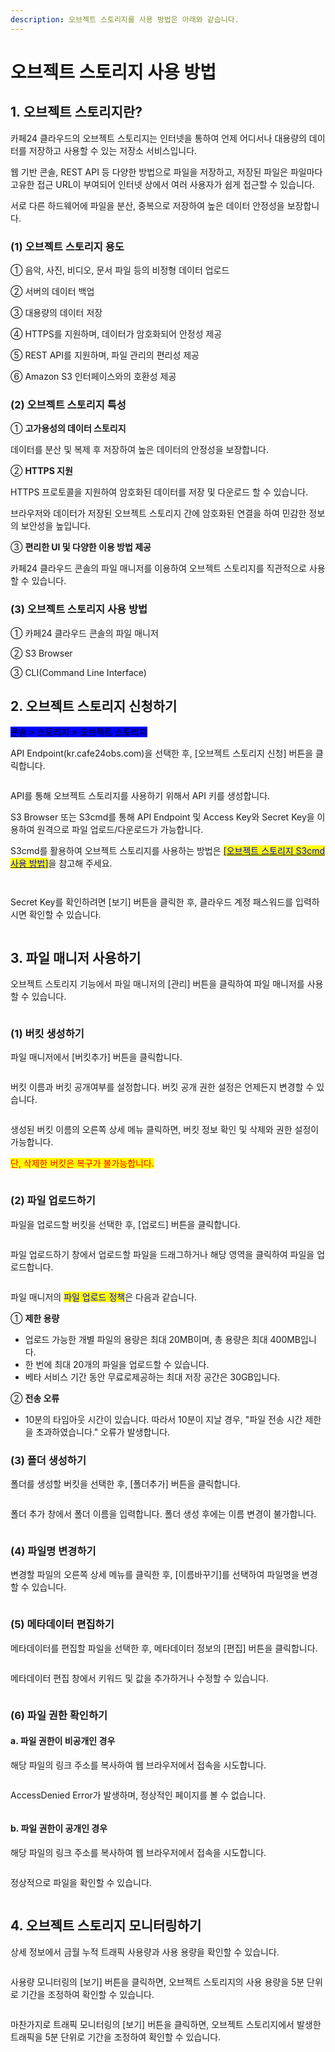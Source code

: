 ```yaml
---
description: 오브젝트 스토리지를 사용 방법은 아래와 같습니다.
---
```


# 오브젝트 스토리지 사용 방법

## 1. 오브젝트 스토리지란?

카페24 클라우드의 오브젝트 스토리지는 인터넷을 통하여 언제 어디서나 대용량의 데이터를 저장하고 사용할 수 있는 저장소 서비스입니다.

웹 기반 콘솔, REST API 등 다양한 방법으로 파일을 저장하고, 저장된 파일은 파일마다 고유한 접근 URL이 부여되어 인터넷 상에서 여러 사용자가 쉽게 접근할 수 있습니다.

서로 다른 하드웨어에 파일을 분산, 중복으로 저장하여 높은 데이터 안정성을 보장합니다.

### (1) 오브젝트 스토리지 용도

① 음악, 사진, 비디오, 문서 파일 등의 비정형 데이터 업로드

② 서버의 데이터 백업

③ 대용량의 데이터 저장

④ HTTPS를 지원하며, 데이터가 암호화되어 안정성 제공

⑤ REST API를 지원하며, 파일 관리의 편리성 제공

⑥ Amazon S3 인터페이스와의 호환성 제공





### (2) 오브젝트 스토리지 특성

① **고가용성의 데이터 스토리지**

데이터를 분산 및 복제 후 저장하여 높은 데이터의 안정성을 보장합니다.

② **HTTPS 지원**

HTTPS 프로토콜을 지원하여 암호화된 데이터를 저장 및 다운로드 할 수 있습니다.

브라우저와 데이터가 저장된 오브젝트 스토리지 간에 암호화된 연결을 하여 민감한 정보의 보안성을 높입니다.&#x20;

③ **편리한 UI 및 다양한 이용 방법 제공**

카페24 클라우드 콘솔의 파일 매니저를 이용하여 오브젝트 스토리지를 직관적으로 사용할 수 있습니다.





### (3) 오브젝트 스토리지 사용 방법

① 카페24 클라우드 콘솔의 파일 매니저

② S3 Browser

③ CLI(Command Line Interface)







## 2. 오브젝트 스토리지 신청하기

<mark style="background-color:blue;">콘솔 > 스토리지 > 오브젝트 스토리지</mark>

API Endpoint(kr.cafe24obs.com)을 선택한 후, \[오브젝트 스토리지 신청] 버튼을 클릭합니다.

<figure><img src="https://filesystem.cafe24.com/hosting/cloud_service/2022/11/17/e59e9d7fb7495a29ff44a286ba3de708_1668653385.png" alt=""><figcaption></figcaption></figure>

API를 통해 오브젝트 스토리지를 사용하기 위해서 API 키를 생성합니다.

S3 Browser 또는 S3cmd를 통해 API Endpoint 및 Access Key와 Secret Key을 이용하여 원격으로 파일 업로드/다운로드가 가능합니다.

S3cmd를 활용하여 오브젝트 스토리지를 사용하는 방법은 [<mark style="color:blue;">\[오브젝트 스토리지 S3cmd 사용 방법\]</mark>](s3cmd.md)을 참고해 주세요.

<figure><img src="https://filesystem.cafe24.com/hosting/cloud_service/2022/11/17/f9a84aeaee183e03c1f82bb712789f85_1668669722.png" alt=""><figcaption></figcaption></figure>

<figure><img src="https://filesystem.cafe24.com/hosting/cloud_service/2022/11/17/60b683867f9e894e49754e0b0258299d_1668669739.png" alt=""><figcaption></figcaption></figure>

Secret Key를 확인하려면 \[보기] 버튼을 클릭한 후, 클라우드 계정 패스워드를 입력하시면 확인할 수 있습니다.

<figure><img src="https://filesystem.cafe24.com/hosting/cloud_service/2022/11/17/4b5187b53ff4466ffdf86a9a6bde87b0_1668666505.png" alt=""><figcaption></figcaption></figure>







## 3. 파일 매니저 사용하기

오브젝트 스토리지 기능에서 파일 매니저의 \[관리] 버튼을 클릭하여 파일 매니저를 사용할 수 있습니다.

<figure><img src="https://filesystem.cafe24.com/hosting/cloud_service/2022/11/17/fea7af0728ba29e0926e44dfd3ff73e9_1668653401.png" alt=""><figcaption></figcaption></figure>

### (1) 버킷 생성하기

파일 매니저에서 \[버킷추가] 버튼을 클릭합니다.

<figure><img src="https://filesystem.cafe24.com/hosting/cloud_service/2022/11/17/e55130da370c5a8a1879d4ae80670023_1668669935.png" alt=""><figcaption></figcaption></figure>

버킷 이름과 버킷 공개여부를 설정합니다. 버킷 공개 권한 설정은 언제든지 변경할 수 있습니다.

<figure><img src="https://filesystem.cafe24.com/hosting/cloud_service/2022/11/17/32bed05dd36884976a681d2cd5a7748a_1668653434.png" alt=""><figcaption></figcaption></figure>

생성된 버킷 이름의 오른쪽 상세 메뉴 클릭하면, 버킷 정보 확인 및 삭제와 권한 설정이 가능합니다.

<mark style="color:red;">단, 삭제한 버킷은 복구가 불가능합니다.</mark>

<figure><img src="https://filesystem.cafe24.com/hosting/cloud_service/2022/11/17/f434aa4586006b31b67529a3d5e8176c_1668662911.png" alt=""><figcaption></figcaption></figure>





### (2) 파일 업로드하기

파일을 업로드할 버킷을 선택한 후, \[업로드] 버튼을 클릭합니다.

<figure><img src="../../.gitbook/assets/filemanager.png" alt=""><figcaption></figcaption></figure>

파일 업로드하기 창에서 업로드할 파일을 드래그하거나 해당 영역을 클릭하여 파일을 업로드합니다.

<figure><img src="https://filesystem.cafe24.com/hosting/cloud_service/2022/11/17/a8c4f89dd44052ecb169bc06c75b185d_1668653681.png" alt=""><figcaption></figcaption></figure>

파일 매니저의 <mark style="color:blue;">파일 업로드 정책</mark>은 다음과 같습니다.

① **제한 용량**

* 업로드 가능한 개별 파일의 용량은 최대 20MB이며, 총 용량은 최대 400MB입니다.
* 한 번에 최대 20개의 파일을 업로드할 수 있습니다.
* 베타 서비스 기간 동안 무료로제공하는 최대 저장 공간은 30GB입니다.

② **전송 오류**

* 10분의 타임아웃 시간이 있습니다. 따라서 10분이 지날 경우, "파일 전송 시간 제한을 초과하였습니다." 오류가 발생합니다.





### (3) 폴더 생성하기

폴더를 생성할 버킷을 선택한 후, \[폴더추가] 버튼을 클릭합니다.

<figure><img src="https://filesystem.cafe24.com/hosting/cloud_service/2022/11/17/da37fec3dc5963d06bcea58a6e249732_1668670220.png" alt=""><figcaption></figcaption></figure>

폴더 추가 창에서 폴더 이름을 입력합니다. 폴더 생성 후에는 이름 변경이 불가합니다.

<figure><img src="https://filesystem.cafe24.com/hosting/cloud_service/2022/11/17/e7892bf8bed2b95c96f895a5905b6100_1668670323.png" alt=""><figcaption></figcaption></figure>





### (4) 파일명 변경하기

변경할 파일의 오른쪽 상세 메뉴를 클릭한 후, \[이름바꾸기]를 선택하여 파일명을 변경할 수 있습니다.

<figure><img src="https://filesystem.cafe24.com/hosting/cloud_service/2022/11/17/df83ddfb418e8d03129eccf7f8dc21ca_1668659101.png" alt=""><figcaption></figcaption></figure>





### (5) 메타데이터 편집하기

메타데이터를 편집할 파일을 선택한 후, 메타데이터 정보의 \[편집] 버튼을 클릭합니다.

<figure><img src="https://filesystem.cafe24.com/hosting/cloud_service/2022/11/17/47420234b3efc75a9d06abdb0cb63dc8_1668659119.png" alt=""><figcaption></figcaption></figure>

메타데이터 편집 창에서 키워드 및 값을 추가하거나 수정할 수 있습니다.

<figure><img src="https://filesystem.cafe24.com/hosting/cloud_service/2022/11/17/7962f054443f27a4b12c8cd51bc7cd14_1668659261.png" alt=""><figcaption></figcaption></figure>





### (6) 파일 권한 확인하기

#### a. 파일 권한이 비공개인 경우

해당 파일의 링크 주소를 복사하여 웹 브라우저에서 접속을 시도합니다.

<figure><img src="https://filesystem.cafe24.com/hosting/cloud_service/2022/11/17/20b0448e5a14d7cafc5a8d388a9dec4b_1668673331.png" alt=""><figcaption></figcaption></figure>

AccessDenied Error가 발생하며, 정상적인 페이지를 볼 수 없습니다.

<figure><img src="https://filesystem.cafe24.com/hosting/cloud_service/2022/11/17/1e5e73bae51581c5eb18820e27814a01_1668673364.png" alt=""><figcaption></figcaption></figure>



#### b. 파일 권한이 공개인 경우

해당 파일의 링크 주소를 복사하여 웹 브라우저에서 접속을 시도합니다.

<figure><img src="https://filesystem.cafe24.com/hosting/cloud_service/2022/11/17/ed67f6f1b52bf4c28f7e8fe83723e8c6_1668673424.png" alt=""><figcaption></figcaption></figure>

정상적으로 파일을 확인할 수 있습니다.

<figure><img src="https://filesystem.cafe24.com/hosting/cloud_service/2022/11/17/35b55b7ecc3fbe4b9860bc709c6f517e_1668673464.png" alt=""><figcaption></figcaption></figure>







## 4. 오브젝트 스토리지 모니터링하기

상세 정보에서 금월 누적 트래픽 사용량과 사용 용량을 확인할 수 있습니다.

<figure><img src="https://filesystem.cafe24.com/hosting/cloud_service/2022/11/18/9466a3f6a59ef4cb42a0384e8ab16a9f_1668757725.png" alt=""><figcaption></figcaption></figure>

사용량 모니터링의 \[보기] 버튼을 클릭하면, 오브젝트 스토리지의 사용 용량을 5분 단위로 기간을 조정하여 확인할 수 있습니다.

<figure><img src="https://filesystem.cafe24.com/hosting/cloud_service/2022/11/18/4080393e5517537b82a715f7616c8ef6_1668757590.png" alt=""><figcaption></figcaption></figure>

마찬가지로 트래픽 모니터링의 \[보기] 버튼을 클릭하면, 오브젝트 스토리지에서 발생한 트래픽을 5분 단위로 기간을 조정하여 확인할 수 있습니다.

<figure><img src="https://filesystem.cafe24.com/hosting/cloud_service/2022/11/18/5db18b45b55b6077ef16cd58a01da22a_1668757606.png" alt=""><figcaption></figcaption></figure>
